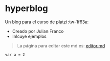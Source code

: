 # hyperblog
Un blog para el curso de platzi :tw-1f63a:

* Creado por Julian Franco
* Inlcuye ejemplos

> La página para editar este md es: [editor.md](https://pandao.github.io/editor.md/en.html "editor.md")

`var a = 2`